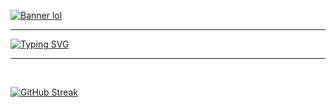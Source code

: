 [![Banner lol](https://github.com/user-attachments/assets/1726abd1-1c2a-4613-871c-11732cc2ad2b)](https://github.com/O9Creeps/)

--------
[![Typing SVG](https://readme-typing-svg.demolab.com?font=Doto&weight=900&size=26&duration=3000&pause=1000&color=F79400FF&width=435&lines=Hi%2C+I'm+O9CreeperBoi!;I+code+using+PenguinMod+and+GitHub.;Look+out+for+my+next+game%3A;Wawa+Simulator+3D;Next+stop%3A+PenguinMod+Home;Thank+you+for+riding+Metro+%23+47)](https://scratch.mit.edu/users/O9CreeperBoi/)

--------
<br>

[![GitHub Streak](https://streak-stats.demolab.com?user=O9Creeps&theme=slateorange&hide_border=true&background=02010100&card_width=1000&card_height=200)](https://git.io/streak-stats)
